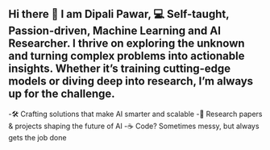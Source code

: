 ## Hi there 👋 I am Dipali Pawar, 💻 Self-taught, Passion-driven, Machine Learning and AI Researcher. I thrive on exploring the unknown and turning complex problems into actionable insights. Whether it’s training cutting-edge models or diving deep into research, I’m always up for the challenge. 
-🛠️ Crafting solutions that make AI smarter and scalable
-📝 Research papers & projects shaping the future of AI
-☕ Code? Sometimes messy, but always gets the job done
<!--
**Dipali0209/Dipali0209** is a ✨ _special_ ✨ repository because its `README.md` (this file) appears on your GitHub profile.

Here are some ideas to get you started:

- 🔭 I’m currently working on ...
- 🌱 I’m currently learning ...
- 👯 I’m looking to collaborate on ...
- 🤔 I’m looking for help with ...
- 💬 Ask me about ...
- 📫 How to reach me: ...
- 😄 Pronouns: ...
- ⚡ Fun fact: ...

